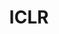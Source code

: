 ---
layout: tag-list
type: tag
title: ICLR
slug: iclr
category: studylog
sidebar: false
order: 1
description: >
   Papers published in ICLR.
---